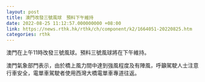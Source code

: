```yaml
---
layout: post
title: 澳門改發三號風球　預料下午維持
date: 2022-08-25 11:12:57.000000000 +08:00
link: https://news.rthk.hk/rthk/ch/component/k2/1664051-20220825.htm
categories: rthk
---
```


澳門在上午11時改發三號風球。預料三號風球將在下午維持。

澳門氣象部門表示，由於橋上風力間中達到強風程度及有陣風，呼籲駕駛人士注意行車安全，電單車駕駛者使用西灣大橋電單車專道往返。
